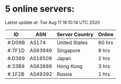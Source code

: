 # 5 online servers:

Latest update at: Tue Aug 11 18:10:14 UTC 2020

| ID | ASN | Server Country | Online |
| -- | --- | -------------- | ------ |
| #.D09B | AS174 | United States | 60 hrs |
| #.7F1D | AS63949 | Singapore | 8 hrs |
| #.D369 | AS16509 | Japan | 2 hrs |
| #.33B9 | AS63888 | Hong Kong | 3 hrs |
| #.1F2B | AS49392 | Russia | 1 hrs |

